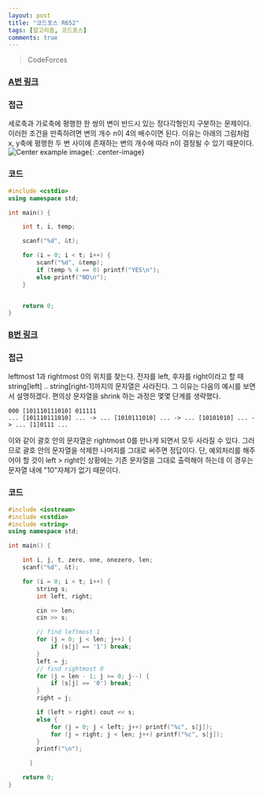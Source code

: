 ```yaml
---
layout: post
title: "코드포스 R652"
tags: [알고리즘, 코드포스]
comments: true
---
```


> CodeForces  

### [A번 링크](https://codeforces.com/contest/1369/problem/A)  

### 접근  
세로축과 가로축에 평행한 한 쌍의 변이 반드시 있는 정다각형인지 구분하는 문제이다. 이러한 조건을 만족하려면 변의 개수 n이 4의 배수이면 된다. 이유는 아래의 그림처럼 x, y축에 평행한 두 변 사이에 존재하는 변의 개수에 따라 n이 결정될 수 있기 때문이다.  
![Center example image](https://user-images.githubusercontent.com/35067611/86225343-109e9080-bbc5-11ea-8ee3-9c39eeb798e1.jpg "Center"){: .center-image}  

### 코드  
~~~c++
#include <cstdio>
using namespace std;

int main() {

    int t, i, temp;

    scanf("%d", &t);

    for (i = 0; i < t; i++) {
        scanf("%d", &temp);
        if (temp % 4 == 0) printf("YES\n");
        else printf("NO\n");
    }


    return 0;
}
~~~

### [B번 링크](https://codeforces.com/contest/1369/problem/B)  

### 접근  
leftmost 1과 rightmost 0의 위치를 찾는다. 전자를 left, 후자를 right이라고 할 때 string[left] .. string[right-1]까지의 문자열은 사라진다. 그 이유는 다음의 예시를 보면서 설명하겠다. 편의상 문자열을 shrink 하는 과정은 몇몇 단계를 생략했다.  
~~~
000 [101110111010] 011111
... [101110111010] ... -> ... [1010111010] ... -> ... [10101010] ... -> ... [1]0111 ...
~~~
이와 같이 괄호 안의 문자열은 rightmost 0를 만나게 되면서 모두 사라질 수 있다. 그러므로 괄호 안의 문자열을 삭제한 나머지를 그대로 써주면 정답이다. 단, 예외처리를 해주어야 할 것이 left > right인 상황에는 기존 문자열을 그대로 출력해야 하는데 이 경우는 문자열 내에 "10"자체가 없기 때문이다.  

### 코드  
~~~c++
#include <iostream>
#include <cstdio>
#include <string>
using namespace std;

int main() {

    int i, j, t, zero, one, onezero, len;
    scanf("%d", &t);

    for (i = 0; i < t; i++) {
        string s;
        int left, right;

        cin >> len;
        cin >> s;

        // find leftmost 1
        for (j = 0; j < len; j++) {
            if (s[j] == '1') break;
        }
        left = j;
        // find rightmost 0
        for (j = len - 1; j >= 0; j--) {
            if (s[j] == '0') break;
        }
        right = j;

        if (left > right) cout << s;
        else {
            for (j = 0; j < left; j++) printf("%c", s[j]);
            for (j = right; j < len; j++) printf("%c", s[j]);
        }
        printf("\n");

      }

    return 0;
}
~~~
